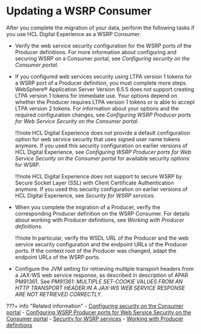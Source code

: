 # Updating a WSRP Consumer

After you complete the migration of your data, perform the following tasks if you use HCL Digital Experience as a WSRP Consumer.

-   Verify the web service security configuration for the WSRP ports of the Producer definitions. For more information about configuring and securing WSRP on a Consumer portal, see *Configuring security on the Consumer portal*.

-   If you configured web services security using LTPA version 1 tokens for a WSRP port of a Producer definition, you must complete more steps. WebSphere® Application Server Version 8.5.5 does not support creating LTPA version 1 tokens for immediate use. Your options depend on whether the Producer requires LTPA version 1 tokens or is able to accept LTPA version 2 tokens. For information about your options and the required configuration changes, see *Configuring WSRP Producer ports for Web Service Security on the Consumer portal*.

    !!!note
        HCL Digital Experience does not provide a default configuration option for web service security that uses signed user name tokens anymore. If you used this security configuration on earlier versions of HCL Digital Experience, see *Configuring WSRP Producer ports for Web Service Security on the Consumer portal* for available security options for WSRP.

    !!!note
        HCL Digital Experience does not support to secure WSRP by Secure Socket Layer \(SSL\) with Client Certificate Authentication anymore. If you used this security configuration on earlier versions of HCL Digital Experience, see *Security for WSRP services*.

-   When you complete the migration of a Producer, verify the corresponding Producer definition on the WSRP Consumer. For details about working with Producer definitions, see *Working with Producer definitions*.

    !!!note
        In particular, verify the WSDL URL of the Producer and the web service security configuration and the endpoint URLs of the Producer ports. If the context root of the Producer was changed, adapt the endpoint URLs of the WSRP ports.

-   Configure the JVM setting for retrieving multiple transport headers from a JAX-WS web service response, as described in description of APAR PM91361. See *PM91361: MULTIPLE SET-COOKIE VALUES FROM AN HTTP TRANSPORT HEADER IN A JAX-WS WEB SERVICE RESPONSE ARE NOT RETRIEVED CORRECTLY*.



???+ info "Related information" 
    -   [Configuring security on the Consumer portal](../../../../../../../extend_dx/portlets_development/usage/wsrp/configuration/portal_wsrp_consumer/cfg_security_consumer_portal/wsrpt_cons_prep_sec.md)
    -   [Configuring WSRP Producer ports for Web Service Security on the Consumer portal](../../../../../../../extend_dx/development_tools/wsrp/portal_wsrp_consumer/wsrp_consumer_info/cfg_security_consumer_portal/wsrpt_cons_sec_ws_wss.md)
    -   [Security for WSRP services](../../../../../../../extend_dx/development_tools/wsrp/planning_wsrp/wsrpc_secy.md)
    -   [Working with Producer definitions](../../../../../../../extend_dx/development_tools/wsrp/portal_wsrp_consumer/working_with_producer_def/index.md)
    <!-- -   [PM91361: MULTIPLE SET-COOKIE VALUES FROM AN HTTP TRANSPORT HEADER IN A JAX-WS WEB SERVICE RESPONSE ARE NOT RETRIEVED CORRECTLY](https://support.hcltechsw.com/csm) -->

